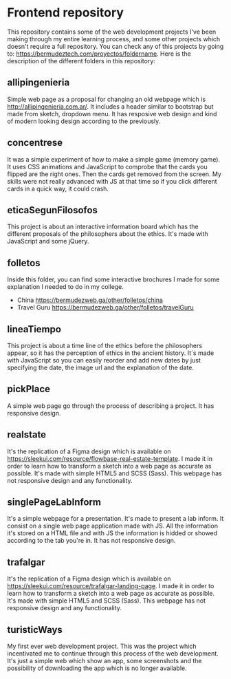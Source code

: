 # Frontend repository

This repository contains some of the web development projects I've been making through my entire learning process, and some other 
projects which doesn't require a full repository. You can check any of this projects by going to: https://bermudeztech.com/proyectos/foldername. Here is the description of the different folders in this repository:

## allipingenieria

Simple web page as a proposal for changing an old webpage which is http://allipingenieria.com.ar/. It includes a header similar to bootstrap but made from sketch, dropdown menu. It has resposive web design and kind of modern looking design according to the previously.

## concentrese

It was a simple experiment of how to make a simple game (memory game). It uses CSS animations and JavaScript to comprobe that the cards you flipped are the right ones. Then the cards get removed from the screen. My skills were not really advanced with JS at that time so if you click different cards in a quick way, it could crash.

## eticaSegunFilosofos

This project is about an interactive information board which has the different proposals of the philosophers about the ethics. It's made 
with JavaScript and some jQuery.

## folletos

Inside this folder, you can find some interactive brochures I made for some explanation I needed to do in my college.
- China https://bermudezweb.ga/other/folletos/china
- Travel Guru https://bermudezweb.ga/other/folletos/travelGuru

## lineaTiempo

This project is about a time line of the ethics before the philosophers appear, so it has the perception of ethics in the ancient history. 
It´s made with JavaScript so you can easily reorder and add new dates by just specifying the date, the image url and the explanation of the 
date.

## pickPlace

A simple web page go through the process of describing a project. It has responsive design.

## realstate

It's the replication of a Figma design which is available on https://sleekui.com/resource/flowbase-real-estate-template. I made it in order to learn how to transform a sketch into a web page as accurate as possible. It's made with simple HTML5 and SCSS (Sass). This webpage has not responsive design and any functionality.

## singlePageLabInform

It's a simple webpage for a presentation. It's made to present a lab inform. It consist on a single web page application made with JS. All the information it's stored on a HTML file and with JS the information is hidded or showed according to the tab you're in. It has not responsive design.

## trafalgar

It's the replication of a Figma design which is available on https://sleekui.com/resource/trafalgar-landing-page. I made it in order to learn how to transform a sketch into a web page as accurate as possible. It's made with simple HTML5 and SCSS (Sass). This webpage has not responsive design and any functionality.

## turisticWays

My first ever web development project. This was the project which incentivated me to continue through this process of the web development. It's 
just a simple web which show an app, some screenshots and the possibility of downloading the app which is no longer available.
